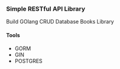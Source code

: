 ### Simple RESTful API Library

Build GOlang CRUD Database Books Library

#### Tools

- GORM
- GIN
- POSTGRES